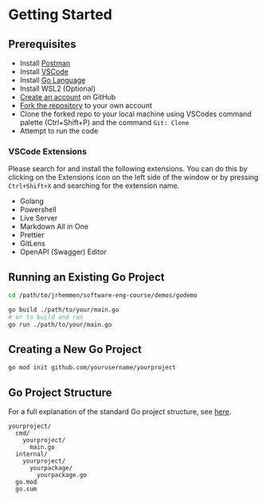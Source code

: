 # Getting Started

## Prerequisites

- Install [Postman](https://www.postman.com/)
- Install [VSCode](https://code.visualstudio.com/)
- Install [Go Language](https://golang.org/)
- Install WSL2 (Optional)
- [Create an account](https://github.com/signup) on GitHub
- [Fork the repository](https://github.com/JRHemmen/software-eng-course/fork) to your own account
- Clone the forked repo to your local machine using VSCodes command palette (Ctrl+Shift+P) and the command `Git: Clone`
- Attempt to run the code

### VSCode Extensions

Please search for and install the following extensions. You can do this by clicking on the Extensions icon on the left side of the window or by pressing `Ctrl+Shift+X` and searching for the extension name.

- Golang
- Powershell
- Live Server
- Markdown All in One
- Prettier
- GitLens
- OpenAPI (Swagger) Editor

## Running an Existing Go Project

```bash
cd /path/to/jrhemmen/software-eng-course/demos/godemo

go build ./path/to/your/main.go
# or to build and run
go run ./path/to/your/main.go
```

## Creating a New Go Project

```bash
go mod init github.com/yourusername/yourproject
```

## Go Project Structure

For a full explanation of the standard Go project structure, see [here](https://github.com/golang-standards/project-layout).

```plaintext
yourproject/
  cmd/
    yourproject/
      main.go
  internal/
    yourproject/
      yourpackage/
        yourpackage.go
  go.mod
  go.sum
```
